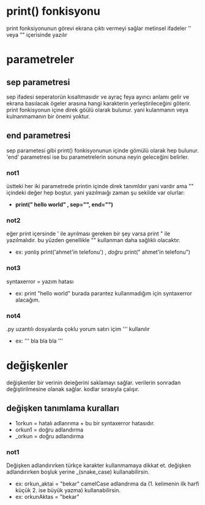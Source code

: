 # print() fonkisyonu
print fonksiyonunun görevi ekrana çıktı vermeyi sağlar
metinsel ifadeler '' veya "" içerisinde yazılır
# parametreler
## sep parametresi
sep ifadesi seperatorün kısaltmasıdır ve ayraç feya ayırıcı anlamı gelir ve ekrana basılacak ögeler arasına hangi karakterin yerleştirileceğini göterir. print fonkisyonun içine direk göülü olarak bulunur. yani kulanmanın veya kulnanmamanın bir önemi yoktur.
## end parametresi
sep parametesi gibi print() fonkisyonunun içinde gömülü olarak hep bulunur. 'end' parametresi ise bu parametrelerin sonuna neyin geleceğini belirler.

### not1
üstteki her iki parametrede printin içinde direk tanımldıır yani vardır ama "" içindeki değer hep boştur. yani yazılmaığı zaman şu sekilde var olurlar:
- **print(" hello world" , sep="", end="")**
### not2
eğer print içersinde ' ile ayrılması gereken bir şey varsa print " ile yazılmalıdır. bu yüzden genellikle "" kullanman daha sağlıklı olacaktır.
- ex: *yanlış* print('ahmet'in telefonu') , *doğru* print(" ahmet'in telefonu")
### not3
syntaxerror = yazım hatası
- ex: print "hello world" burada parantez kullanmadığım için syntaxerror alacağım.
### not4
.py uzantılı dosyalarda çoklu yorum satırı içim ''' kullanılır
- ex: ''' bla bla bla  ''' 

# değişkenler
değişkenler bir verinin deieğerini saklamayı sağlar.
verilerin sonradan değiştirilmesine olanak sağlar. 
kodlar sırasıyla çalışır.

## değişken tanımlama kuralları
- 1orkun = hatalı adlanrıma + bu bir syntaxerror hatasıdır.
- orkun1 = doğru adlandırma
- _orkun = doğru adlandırma

### not1 
Değişken adlandırırken türkçe karakter kullanmamaya dikkat et.
değişken adlandırırken boşluk yerine _(snake_case) kullanabilirsin.
- ex: orkun_aktai = "bekar"
camelCase adlandrıma da (1. kelimenin ilk harfi küçük 2. ise büyük yazma) kullanabilirsin.
- ex: orkunAktas = "bekar"